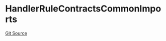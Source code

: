 # HandlerRuleContractsCommonImports
[Git Source](https://github.com/thrackle-io/aquifi-rules-v1/blob/5b4c46cba4728d833e07b42f737a689087f379aa/src/client/token/handler/ruleContracts/HandlerRuleContractsCommonImports.sol)


